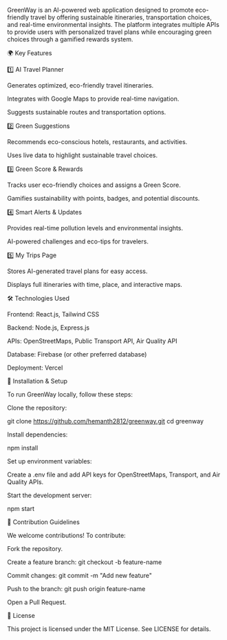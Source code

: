 GreenWay is an AI-powered web application designed to promote eco-friendly travel by offering sustainable itineraries, transportation choices, and real-time environmental insights. The platform integrates multiple APIs to provide users with personalized travel plans while encouraging green choices through a gamified rewards system.

🌍 Key Features

1️⃣ AI Travel Planner

Generates optimized, eco-friendly travel itineraries.

Integrates with Google Maps to provide real-time navigation.

Suggests sustainable routes and transportation options.

2️⃣ Green Suggestions

Recommends eco-conscious hotels, restaurants, and activities.

Uses live data to highlight sustainable travel choices.

3️⃣ Green Score & Rewards

Tracks user eco-friendly choices and assigns a Green Score.

Gamifies sustainability with points, badges, and potential discounts.

4️⃣ Smart Alerts & Updates

Provides real-time pollution levels and environmental insights.

AI-powered challenges and eco-tips for travelers.

5️⃣ My Trips Page

Stores AI-generated travel plans for easy access.

Displays full itineraries with time, place, and interactive maps.

🛠️ Technologies Used

Frontend: React.js, Tailwind CSS

Backend: Node.js, Express.js

APIs: OpenStreetMaps, Public Transport API, Air Quality API

Database: Firebase (or other preferred database)

Deployment: Vercel

📌 Installation & Setup

To run GreenWay locally, follow these steps:

Clone the repository:

git clone https://github.com/hemanth2812/greenway.git
cd greenway

Install dependencies:

npm install

Set up environment variables:

Create a .env file and add API keys for OpenStreetMaps, Transport, and Air Quality APIs.

Start the development server:

npm start

🌱 Contribution Guidelines

We welcome contributions! To contribute:

Fork the repository.

Create a feature branch: git checkout -b feature-name

Commit changes: git commit -m "Add new feature"

Push to the branch: git push origin feature-name

Open a Pull Request.

📜 License

This project is licensed under the MIT License. See LICENSE for details.

